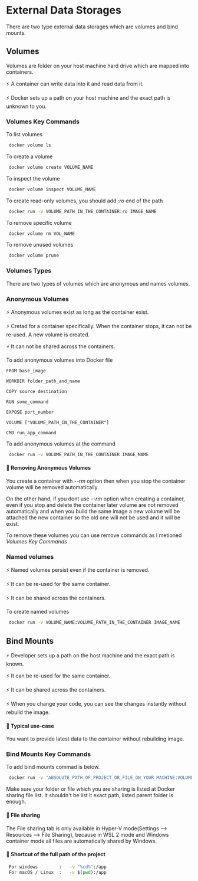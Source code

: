 
# External Data Storages
There are two type external data storages which are volumes and bind mounts.
## Volumes

Volumes are folder on your host machine hard drive which are mapped into containers.

⚡️ A container can write data into it and read data from it.

⚡️ Docker sets up a path on your host machine and the exact path is unknown to you.

### Volumes Key Commands

To list volumes
```bash
 docker volume ls
```
To create a volume
```bash
 docker volume create VOLUME_NAME
```
To inspect the volume
```bash
 docker volume inspect VOLUME_NAME
```
To create read-only volumes, you should add *:ro* end of the path
```bash
 docker run -v VOLUME_PATH_IN_THE_CONTAINER:ro IMAGE_NAME
```
To remove specific volume
```bash
 docker volume rm VOL_NAME 
```

To remove unused volumes
```bash
 docker volume prune 
```

### Volumes Types
There are two types of volumes which are anonymous and names volumes.
### Anonymous Volumes
⚡️ Anonymous volumes exist as long as the container exist.

⚡️ Cretad for a container specifically. When the container stops, it can not be re-used. A new volume is created.

⚡️ It can not be shared across the containers.

To add anonymous volumes into Docker file
```
FROM base_image  

WORKDIR folder_path_and_name

COPY source destination

RUN some_command

EXPOSE port_number

VOLUME ["VOLUME_PATH_IN_THE_CONTAINER"] 

CMD run_app_command
```

To add anonymous volumes at the command 
```bash
 docker run -v VOLUME_PATH_IN_THE_CONTAINER IMAGE_NAME 
```

#### 🚀 Removing Anonymous Volumes
You create a container with *--rm* option then when you stop the container volume will be removed automatically.

On the other hand, if you dont use *--rm* option when creating a container, even if you stop and delete the container later  volume are not removed automatically and when you build the same image a new volume will be attached the new container so the old one will not be used and it will be exist.

To remove these volumes you can use remove commands as I metioned *Volumes Key Commands*

### Named volumes
⚡️ Named volumes persist even if the container is removed.

⚡️ It can be re-used for the same container.

⚡️ It can be shared across the containers.

To create named volumes
```bash
 docker run -v VOLUME_NAME:VOLUME_PATH_IN_THE_CONTAINER IMAGE_NAME
```

## Bind Mounts
⚡️ Developer sets up a path on the host machine and the exact path is known.

⚡️ It can be re-used for the same container.

⚡️ It can be shared across the containers.

⚡️ When you change your code, you can see the changes instantly without rebuild the image.

#### 🚀 Typical use-case
You want to provide latest data to the container without rebuilding image.

### Bind Mounts Key Commands
To add bind mounts commad is below. 
```bash
 docker run -v "ABSOLUTE_PATH_OF_PROJECT_OR_FILE_ON_YOUR_MACHINE:VOLUME_PATH_IN_THE_CONTAINER" IMAGE_NAME
```
Make sure your folder or file which you are sharing is listed at Docker sharing file list. It shouldn't be list it exact path, listed parent folder is enough.

#### 🚀 File sharing
The File sharing tab is only available in Hyper-V mode(Settings --> Resources --> File Sharing), because in WSL 2 mode and Windows container mode all files are automatically shared by Windows.

#### 🚀 Shortcut of the full path of the project
```bash
 For windows        :   -v "%cd%":/app
 For macOS / Linux  :   -v $(pwd):/app
```



